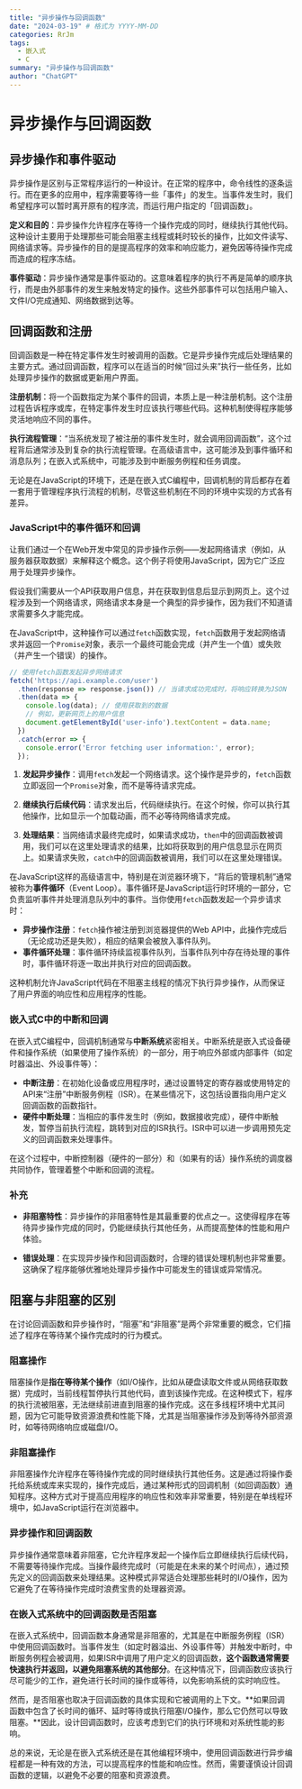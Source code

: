 ```yaml
---
title: "异步操作与回调函数"
date: "2024-03-19" # 格式为 YYYY-MM-DD
categories: RrJm
tags:
  - 嵌入式
  - C
summary: "异步操作与回调函数"
author: "ChatGPT"
---
```


# 异步操作与回调函数

## 异步操作和事件驱动

异步操作是区别与正常程序运行的一种设计。在正常的程序中，命令线性的逐条运行。而在更多的应用中，程序需要等待一些「事件」的发生。当事件发生时，我们希望程序可以暂时离开原有的程序流，而运行用户指定的「回调函数」。

**定义和目的**：异步操作允许程序在等待一个操作完成的同时，继续执行其他代码。这种设计主要用于处理那些可能会阻塞主线程或耗时较长的操作，比如文件读写、网络请求等。异步操作的目的是提高程序的效率和响应能力，避免因等待操作完成而造成的程序冻结。

**事件驱动**：异步操作通常是事件驱动的。这意味着程序的执行不再是简单的顺序执行，而是由外部事件的发生来触发特定的操作。这些外部事件可以包括用户输入、文件I/O完成通知、网络数据到达等。



## 回调函数和注册

回调函数是一种在特定事件发生时被调用的函数。它是异步操作完成后处理结果的主要方式。通过回调函数，程序可以在适当的时候“回过头来”执行一些任务，比如处理异步操作的数据或更新用户界面。

**注册机制**：将一个函数指定为某个事件的回调，本质上是一种注册机制。这个注册过程告诉程序或库，在特定事件发生时应该执行哪些代码。这种机制使得程序能够灵活地响应不同的事件。

**执行流程管理**：“当系统发现了被注册的事件发生时，就会调用回调函数”，这个过程背后通常涉及到复杂的执行流程管理。在高级语言中，这可能涉及到事件循环和消息队列；在嵌入式系统中，可能涉及到中断服务例程和任务调度。

无论是在JavaScript的环境下，还是在嵌入式C编程中，回调机制的背后都存在着一套用于管理程序执行流程的机制，尽管这些机制在不同的环境中实现的方式各有差异。

### JavaScript中的事件循环和回调

让我们通过一个在Web开发中常见的异步操作示例——发起网络请求（例如，从服务器获取数据）来解释这个概念。这个例子将使用JavaScript，因为它广泛应用于处理异步操作。

假设我们需要从一个API获取用户信息，并在获取到信息后显示到网页上。这个过程涉及到一个网络请求，网络请求本身是一个典型的异步操作，因为我们不知道请求需要多久才能完成。

在JavaScript中，这种操作可以通过`fetch`函数实现，`fetch`函数用于发起网络请求并返回一个`Promise`对象，表示一个最终可能会完成（并产生一个值）或失败（并产生一个错误）的操作。

```javascript
// 使用fetch函数发起异步网络请求
fetch('https://api.example.com/user')
  .then(response => response.json()) // 当请求成功完成时，将响应转换为JSON
  .then(data => {
    console.log(data); // 使用获取到的数据
    // 例如，更新网页上的用户信息
    document.getElementById('user-info').textContent = data.name;
  })
  .catch(error => {
    console.error('Error fetching user information:', error);
  });
```

1. **发起异步操作**：调用`fetch`发起一个网络请求。这个操作是异步的，`fetch`函数立即返回一个`Promise`对象，而不是等待请求完成。

2. **继续执行后续代码**：请求发出后，代码继续执行。在这个时候，你可以执行其他操作，比如显示一个加载动画，而不必等待网络请求完成。

3. **处理结果**：当网络请求最终完成时，如果请求成功，`then`中的回调函数被调用，我们可以在这里处理请求的结果，比如将获取到的用户信息显示在网页上。如果请求失败，`catch`中的回调函数被调用，我们可以在这里处理错误。


在JavaScript这样的高级语言中，特别是在浏览器环境下，“背后的管理机制”通常被称为**事件循环**（Event Loop）。事件循环是JavaScript运行时环境的一部分，它负责监听事件并处理消息队列中的事件。当你使用`fetch`函数发起一个异步请求时：

- **异步操作注册**：`fetch`操作被注册到浏览器提供的Web API中，此操作完成后（无论成功还是失败），相应的结果会被放入事件队列。
- **事件循环处理**：事件循环持续监视事件队列，当事件队列中存在待处理的事件时，事件循环将逐一取出并执行对应的回调函数。

这种机制允许JavaScript代码在不阻塞主线程的情况下执行异步操作，从而保证了用户界面的响应性和应用程序的性能。


### 嵌入式C中的中断和回调

在嵌入式C编程中，回调机制通常与**中断系统**紧密相关。中断系统是嵌入式设备硬件和操作系统（如果使用了操作系统）的一部分，用于响应外部或内部事件（如定时器溢出、外设事件等）：

- **中断注册**：在初始化设备或应用程序时，通过设置特定的寄存器或使用特定的API来“注册”中断服务例程（ISR）。在某些情况下，这包括设置指向用户定义回调函数的函数指针。
- **硬件中断处理**：当相应的事件发生时（例如，数据接收完成），硬件中断触发，暂停当前执行流程，跳转到对应的ISR执行。ISR中可以进一步调用预先定义的回调函数来处理事件。

在这个过程中，中断控制器（硬件的一部分）和（如果有的话）操作系统的调度器共同协作，管理着整个中断和回调的流程。


### 补充

- **非阻塞特性**：异步操作的非阻塞特性是其最重要的优点之一。这使得程序在等待异步操作完成的同时，仍能继续执行其他任务，从而提高整体的性能和用户体验。

- **错误处理**：在实现异步操作和回调函数时，合理的错误处理机制也非常重要。这确保了程序能够优雅地处理异步操作中可能发生的错误或异常情况。


## 阻塞与非阻塞的区别

在讨论回调函数和异步操作时，“阻塞”和“非阻塞”是两个非常重要的概念，它们描述了程序在等待某个操作完成时的行为模式。

### 阻塞操作

阻塞操作是**指在等待某个操作**（如I/O操作，比如从硬盘读取文件或从网络获取数据）完成时，当前线程暂停执行其他代码，直到该操作完成。在这种模式下，程序的执行流被阻塞，无法继续前进直到阻塞的操作完成。这在多线程环境中尤其问题，因为它可能导致资源浪费和性能下降，尤其是当阻塞操作涉及到等待外部资源时，如等待网络响应或磁盘I/O。

### 非阻塞操作

非阻塞操作允许程序在等待操作完成的同时继续执行其他任务。这是通过将操作委托给系统或库来实现的，操作完成后，通过某种形式的回调机制（如回调函数）通知程序。这种方式对于提高应用程序的响应性和效率非常重要，特别是在单线程环境中，如JavaScript运行在浏览器中。

### 异步操作和回调函数

异步操作通常意味着非阻塞，它允许程序发起一个操作后立即继续执行后续代码，不需要等待操作完成。当操作最终完成时（可能是在未来的某个时间点），通过预先定义的回调函数来处理结果。这种模式非常适合处理那些耗时的I/O操作，因为它避免了在等待操作完成时浪费宝贵的处理器资源。

### 在嵌入式系统中的回调函数是否阻塞

在嵌入式系统中，回调函数本身通常是非阻塞的，尤其是在中断服务例程（ISR）中使用回调函数时。当事件发生（如定时器溢出、外设事件等）并触发中断时，中断服务例程会被调用，如果ISR中调用了用户定义的回调函数，**这个函数通常需要快速执行并返回，以避免阻塞系统的其他部分**。在这种情况下，回调函数应该执行尽可能少的工作，避免进行长时间的操作或等待，以免影响系统的实时响应性。

然而，是否阻塞也取决于回调函数的具体实现和它被调用的上下文。**如果回调函数中包含了长时间的循环、延时等待或执行阻塞I/O操作，那么它仍然可以导致阻塞。**因此，设计回调函数时，应该考虑到它们的执行环境和对系统性能的影响。

总的来说，无论是在嵌入式系统还是在其他编程环境中，使用回调函数进行异步编程都是一种有效的方法，可以提高程序的性能和响应性。然而，需要谨慎设计回调函数的逻辑，以避免不必要的阻塞和资源浪费。

